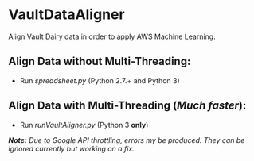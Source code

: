 # VaultDataAligner

Align Vault Dairy data in order to apply AWS Machine Learning.

## Align Data without Multi-Threading:

* Run _spreadsheet.py_ (Python 2.7.+ and Python 3)

## Align Data with Multi-Threading (_Much faster_):

* Run _runVaultAligner.py_ (Python 3 **only**)

_**Note:** Due to Google API throttling, errors my be produced. They can be ignored currently but working on a fix._
